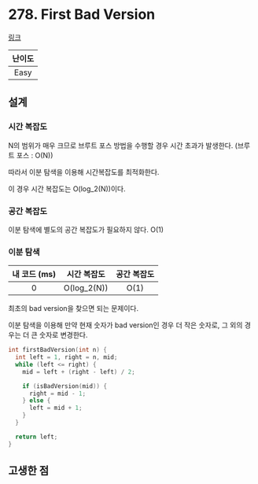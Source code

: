 # 278. First Bad Version

[링크](https://leetcode.com/problems/first-bad-version/)

| 난이도 |
| :----: |
|  Easy  |

## 설계

### 시간 복잡도

N의 범위가 매우 크므로 브루트 포스 방법을 수행할 경우 시간 초과가 발생한다. (브루트 포스 : O(N))

따라서 이분 탐색을 이용해 시간복잡도를 최적화한다.

이 경우 시간 복잡도는 O(log_2(N))이다.

### 공간 복잡도

이분 탐색에 별도의 공간 복잡도가 필요하지 않다. O(1)

### 이분 탐색

| 내 코드 (ms) | 시간 복잡도 | 공간 복잡도 |
| :----------: | :---------: | :---------: |
|      0       | O(log_2(N)) |    O(1)     |

최초의 bad version을 찾으면 되는 문제이다.

이분 탐색을 이용해 만약 현재 숫자가 bad version인 경우 더 작은 숫자로, 그 외의 경우는 더 큰 숫자로 변경한다.

```cpp
int firstBadVersion(int n) {
  int left = 1, right = n, mid;
  while (left <= right) {
    mid = left + (right - left) / 2;

    if (isBadVersion(mid)) {
      right = mid - 1;
    } else {
      left = mid + 1;
    }
  }

  return left;
}
```

## 고생한 점
